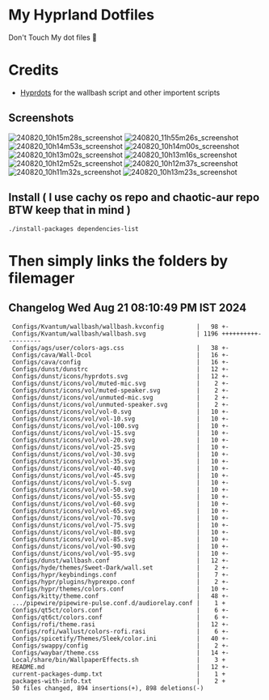 # My Hyprland Dotfiles
  Don't Touch My dot files 🙂
 

# Credits
- [Hyprdots](https://github.com/prasanthrangan/hyprdots) for the wallbash script and other importent scripts

## Screenshots
![240820_10h15m28s_screenshot](https://github.com/user-attachments/assets/8aaad8cb-e78d-4759-a6ea-915c0e37c3b5)
![240820_11h55m26s_screenshot](https://github.com/user-attachments/assets/ae43e6e7-add8-498c-b259-99ba6df4f33b)
![240820_10h14m53s_screenshot](https://github.com/user-attachments/assets/a1a739b8-4838-4f06-98db-be918e2015af)
![240820_10h14m00s_screenshot](https://github.com/user-attachments/assets/5f267d64-b9d6-4261-8ef8-edfbc5ba6ec4)
![240820_10h13m02s_screenshot](https://github.com/user-attachments/assets/f5edfff4-af59-4760-b503-04198769a2ff)
![240820_10h13m16s_screenshot](https://github.com/user-attachments/assets/15880e4d-aacd-4680-9334-ea787826ddd7)
![240820_10h12m52s_screenshot](https://github.com/user-attachments/assets/21a78295-02d1-4c96-9a24-dcff256fe552)
![240820_10h12m37s_screenshot](https://github.com/user-attachments/assets/b9224ad0-5739-4cf5-ba1d-aea36b0a3b6a)
![240820_10h11m32s_screenshot](https://github.com/user-attachments/assets/53774a21-02a5-489a-bbb1-25ba0bdc697d)
![240820_10h13m23s_screenshot](https://github.com/user-attachments/assets/d07fb201-ba3b-4d7b-90a1-6f9f122a3e63)

## Install ( I use cachy os repo and chaotic-aur repo BTW keep that in mind )
``` ./install-packages dependencies-list ```

# Then simply links the folders by filemager
 
## Changelog Wed Aug 21 08:10:49 PM IST 2024
```
 Configs/Kvantum/wallbash/wallbash.kvconfig         |   98 +-
 Configs/Kvantum/wallbash/wallbash.svg              | 1196 ++++++++++----------
 Configs/ags/user/colors-ags.css                    |   38 +-
 Configs/cava/Wall-Dcol                             |   16 +-
 Configs/cava/config                                |   16 +-
 Configs/dunst/dunstrc                              |   12 +-
 Configs/dunst/icons/hyprdots.svg                   |   12 +-
 Configs/dunst/icons/vol/muted-mic.svg              |    2 +-
 Configs/dunst/icons/vol/muted-speaker.svg          |    2 +-
 Configs/dunst/icons/vol/unmuted-mic.svg            |    2 +-
 Configs/dunst/icons/vol/unmuted-speaker.svg        |    2 +-
 Configs/dunst/icons/vol/vol-0.svg                  |   10 +-
 Configs/dunst/icons/vol/vol-10.svg                 |   10 +-
 Configs/dunst/icons/vol/vol-100.svg                |   10 +-
 Configs/dunst/icons/vol/vol-15.svg                 |   10 +-
 Configs/dunst/icons/vol/vol-20.svg                 |   10 +-
 Configs/dunst/icons/vol/vol-25.svg                 |   10 +-
 Configs/dunst/icons/vol/vol-30.svg                 |   10 +-
 Configs/dunst/icons/vol/vol-35.svg                 |   10 +-
 Configs/dunst/icons/vol/vol-40.svg                 |   10 +-
 Configs/dunst/icons/vol/vol-45.svg                 |   10 +-
 Configs/dunst/icons/vol/vol-5.svg                  |   10 +-
 Configs/dunst/icons/vol/vol-50.svg                 |   10 +-
 Configs/dunst/icons/vol/vol-55.svg                 |   10 +-
 Configs/dunst/icons/vol/vol-60.svg                 |   10 +-
 Configs/dunst/icons/vol/vol-65.svg                 |   10 +-
 Configs/dunst/icons/vol/vol-70.svg                 |   10 +-
 Configs/dunst/icons/vol/vol-75.svg                 |   10 +-
 Configs/dunst/icons/vol/vol-80.svg                 |   10 +-
 Configs/dunst/icons/vol/vol-85.svg                 |   10 +-
 Configs/dunst/icons/vol/vol-90.svg                 |   10 +-
 Configs/dunst/icons/vol/vol-95.svg                 |   10 +-
 Configs/dunst/wallbash.conf                        |   12 +-
 Configs/hyde/themes/Sweet-Dark/wall.set            |    2 +-
 Configs/hypr/keybindings.conf                      |    7 +-
 Configs/hypr/plugins/hyprexpo.conf                 |    2 +-
 Configs/hypr/themes/colors.conf                    |   10 +-
 Configs/kitty/theme.conf                           |   48 +-
 .../pipewire/pipewire-pulse.conf.d/audiorelay.conf |    1 +
 Configs/qt5ct/colors.conf                          |    6 +-
 Configs/qt6ct/colors.conf                          |    6 +-
 Configs/rofi/theme.rasi                            |   12 +-
 Configs/rofi/wallust/colors-rofi.rasi              |    6 +-
 Configs/spicetify/Themes/Sleek/color.ini           |   40 +-
 Configs/swappy/config                              |    2 +-
 Configs/waybar/theme.css                           |   14 +-
 Local/share/bin/WallpaperEffects.sh                |    3 +
 README.md                                          |   12 +-
 current-packages-dump.txt                          |    1 +
 packages-with-info.txt                             |    2 +
 50 files changed, 894 insertions(+), 898 deletions(-)
```
 
